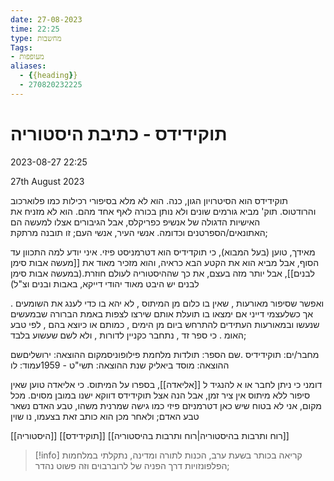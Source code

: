 ```yaml
---
date: 27-08-2023
time: 22:25
type: מחשבות
Tags:
- מעופפות
aliases:
  - {{heading}}
  - 270820232225
---
```


# תוקידידס - כתיבת היסטוריה

2023-08-27 22:25 

27th August 2023

תוקידידס הוא הסיטרויון הגון, כנה. הוא לא מלא בסיפורי רכילות כמו פלוארכוב והרודטוס.
תוק' מביא גורמים שונים ולא נותן בכורה לאף אחד מהם.
הוא לא מזניח את האישיות הדגולה של אנשיפ כפריקלס,
אבל הגיבורים אצלו למעשה הם האתונאים/הספרטנים וכדומה. אנשי העיר, אנשי העם; זו תובנה מרתקת;

מאידך, טוען (בעל המבוא), כי תוקדידיס הוא דטרמניסט פיזי.
איני יודע למה התכוון עד הסוף, אבל מביא הוא את הקטע הבא כראיה,
והוא מזכיר מאוד את [[מעשה אבות סימן לבנים]], אבל יותר מזה בעצם, את כך שההיסטוריה לעולם חוזרת.(במעשה אבות סימן לבנים יש היבט מאוד יהודי דייקא, באבות ובנים וצ"ל)

ואפשר שסיפור מאורעות , שאין בו כלום מן המיתוס , לא יהא בו כדי לענג את השומעים . אך כשלעצמי דייני אם ימצאו בו תועלת אותם שירצו לצפות באמת הברורה שבמעשים שנעשו ובמאורעות העתידים להתרחש ביום מן הימים , כמותם או כיוצא בהם , לפי טבע האומ . כי ספר זד , נתחבר כקניין לדורות , ולא לשם שעשוע  בלבד;

מחבר/ים: תוקידידיס .שם הספר: תולדות מלחמת פילופוניסמקום ההוצאה: ירושליםשם ההוצאה: מוסד ביאליק שנת ההוצאה: תשי"ט - 1959עמוד: לו


דומני כי ניתן לחבר או א להנגיד ל [[אליאדה]], בספרו על המיתוס. כי אליאדה טוען שאין סיפור ללא מיתוס אין ציר זמן, אבל הנה אצל תוקידידס דווקא ישנו במובן מסוים.
מכל מקום, אני לא בטוח שיש כאן דטרמניזם פיזי כמו גישה שמרנית משהו, טבע האדם נשאר טבע האדם;
ולאחר מכן הוא כותב זאת בצעמו, נו שוין

[[היסטוריה]]
[[תוקידידס]]
[[רוח ותרבות בהיסטוריה|רוח ותרבות בהיסטוריה]]

> [!info] 
> קריאה בכותר בשעת ערב, הכנות לתורה ומדינה, נתקלתי במלחמות הפלפונזויות דרך הפניה של לרוברבוים וזה פשוט נהדר;
> 


